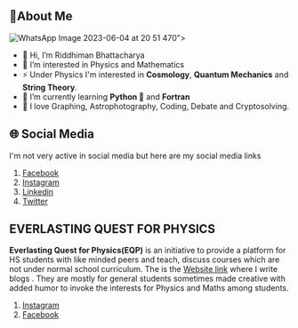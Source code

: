 
## 💫**About Me** ##


![WhatsApp Image 2023-06-04 at 20 51 47](https://github.com/Riddhiman2005/Riddhiman2005/assets/130882317/043f1341-32a5-47ff-bd4b-c3f9d1cf2ac8)0">


- 👋 Hi, I’m Riddhiman Bhattacharya
- 👀 I’m interested in Physics and Mathematics
- ⚡ Under Physics I'm interested in **Cosmology**, **Quantum Mechanics** and **String Theory**.
- 🌱 I’m currently learning **Python 🐍** and **Fortran**
- 💞️ I love Graphing, Astrophotography, Coding, Debate and Cryptosolving. 

## 🌐 Social Media ##

I'm not very active in social media but here are my social media links <br>
1) [Facebook](https://www.facebook.com/profile.php?id=100090725665587)<br>
2) [Instagram](https://instagram.com/riddhiphy?igshid=NTc4MTIwNjQ2YQ==) <br>
3) [Linkedin](https://www.linkedin.com/in/riddhiman-bhattacharya-211a61236/) <br>
4) [Twitter](https://twitter.com/CosmoQuantumRid) <br>





## EVERLASTING QUEST FOR PHYSICS ##


**Everlasting Quest for Physics(EQP)** is an initiative to provide a platform for HS students with like minded peers and teach, discuss courses which are not under normal school curriculum.
The is the [Website link](everlastingquestforphysics.wordpress.com) where I write blogs . They are mostly for general students sometimes made creative with added humor to invoke the interests for Physics and Maths 
among students.

1) [Instagram](https://www.instagram.com/everlastingquestforphysics/)
2) [Facebook](https://www.facebook.com/profile.php?id=100092194485891)







